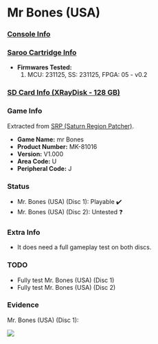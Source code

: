 # Mr Bones (USA)

### [Console Info](../../../../Info/Consoles/VA13/README.md)

### [Saroo Cartridge Info](../../../../Info/Cartridges/RetroGameParadiseStore/1.32F/README.md)

- <b>Firmwares Tested:</b>
  1. MCU: 231125, SS: 231125, FPGA: 05 - v0.2

### [SD Card Info (XRayDisk - 128 GB)](../../../../Info/SdCards/XRayDisk/128GB/fat32/README.md)

### Game Info

Extracted from [SRP (Saturn Region Patcher)](https://segaxtreme.net/resources/saturn-region-patcher.81/download).

- <b>Game Name:</b> mr Bones
- <b>Product Number:</b> MK-81016
- <b>Version:</b> V1.000
- <b>Area Code:</b> U
- <b>Peripheral Code:</b> J

### Status

- Mr. Bones (USA) (Disc 1): Playable :heavy_check_mark:
- Mr. Bones (USA) (Disc 2): Untested :question:

### Extra Info

- It does need a full gameplay test on both discs.

### TODO

- Fully test Mr. Bones (USA) (Disc 1)
- Fully test Mr. Bones (USA) (Disc 2)

### Evidence

Mr. Bones (USA) (Disc 1):

[![](https://img.youtube.com/vi/F8FgqWW7_Gk/0.jpg)](https://www.youtube.com/watch?v=F8FgqWW7_Gk)
